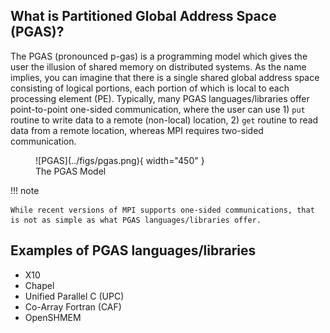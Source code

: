 ## What is Partitioned Global Address Space (PGAS)?

The PGAS (pronounced p-gas) is a programming model which gives the user the illusion of shared memory on distributed systems. As the name implies, you can imagine that there is a single shared global address space consisting of logical portions, each portion of which is local to each processing element (PE). Typically, many PGAS languages/libraries offer point-to-point one-sided communication, where the user can use 1) `put` routine to write data to a remote (non-local) location, 2) `get` routine to read data from a remote location, whereas MPI requires two-sided communication.


<figure markdown>
  ![PGAS](../figs/pgas.png){ width="450" }
  <figcaption>The PGAS Model</figcaption>
</figure>

!!! note
 
    While recent versions of MPI supports one-sided communications, that is not as simple as what PGAS languages/libraries offer.

## Examples of PGAS languages/libraries

- X10
- Chapel
- Unified Parallel C (UPC)
- Co-Array Fortran (CAF)
- OpenSHMEM
